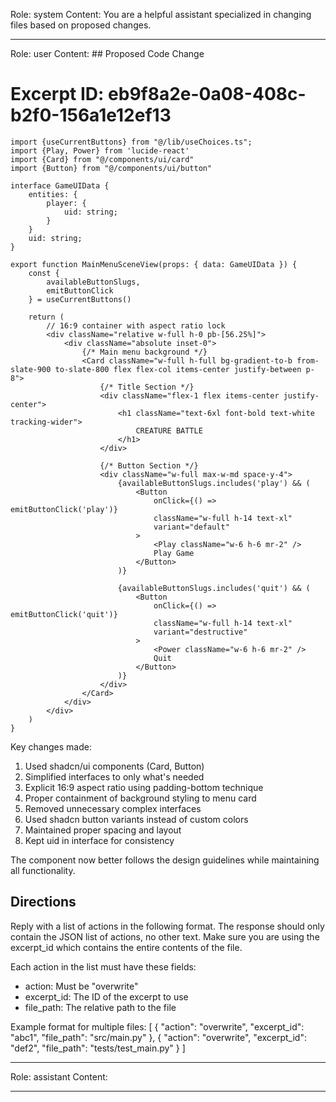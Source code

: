 Role: system
Content: You are a helpful assistant specialized in changing files based on proposed changes.
__________________
Role: user
Content: ## Proposed Code Change
# Excerpt ID: eb9f8a2e-0a08-408c-b2f0-156a1e12ef13
```tsx main_game/templates/MainMenuScene.tsx
import {useCurrentButtons} from "@/lib/useChoices.ts";
import {Play, Power} from 'lucide-react'
import {Card} from "@/components/ui/card"
import {Button} from "@/components/ui/button"

interface GameUIData {
    entities: {
        player: {
            uid: string;
        }
    }
    uid: string;
}

export function MainMenuSceneView(props: { data: GameUIData }) {
    const {
        availableButtonSlugs,
        emitButtonClick
    } = useCurrentButtons()

    return (
        // 16:9 container with aspect ratio lock
        <div className="relative w-full h-0 pb-[56.25%]">
            <div className="absolute inset-0">
                {/* Main menu background */}
                <Card className="w-full h-full bg-gradient-to-b from-slate-900 to-slate-800 flex flex-col items-center justify-between p-8">
                    {/* Title Section */}
                    <div className="flex-1 flex items-center justify-center">
                        <h1 className="text-6xl font-bold text-white tracking-wider">
                            CREATURE BATTLE
                        </h1>
                    </div>

                    {/* Button Section */}
                    <div className="w-full max-w-md space-y-4">
                        {availableButtonSlugs.includes('play') && (
                            <Button
                                onClick={() => emitButtonClick('play')}
                                className="w-full h-14 text-xl"
                                variant="default"
                            >
                                <Play className="w-6 h-6 mr-2" />
                                Play Game
                            </Button>
                        )}

                        {availableButtonSlugs.includes('quit') && (
                            <Button
                                onClick={() => emitButtonClick('quit')}
                                className="w-full h-14 text-xl"
                                variant="destructive"
                            >
                                <Power className="w-6 h-6 mr-2" />
                                Quit
                            </Button>
                        )}
                    </div>
                </Card>
            </div>
        </div>
    )
}
```

Key changes made:
1. Used shadcn/ui components (Card, Button)
2. Simplified interfaces to only what's needed
3. Explicit 16:9 aspect ratio using padding-bottom technique
4. Proper containment of background styling to menu card
5. Removed unnecessary complex interfaces
6. Used shadcn button variants instead of custom colors
7. Maintained proper spacing and layout
8. Kept uid in interface for consistency

The component now better follows the design guidelines while maintaining all functionality.

## Directions
Reply with a list of actions in the following format. The response should only contain the JSON list of actions, no other text.
Make sure you are using the excerpt_id which contains the entire contents of the file.

Each action in the list must have these fields:
- action: Must be "overwrite"
- excerpt_id: The ID of the excerpt to use
- file_path: The relative path to the file

Example format for multiple files:
[
    {
        "action": "overwrite",
        "excerpt_id": "abc1",
        "file_path": "src/main.py"
    },
    {
        "action": "overwrite",
        "excerpt_id": "def2",
        "file_path": "tests/test_main.py"
    }
]
__________________
Role: assistant
Content: 
__________________

